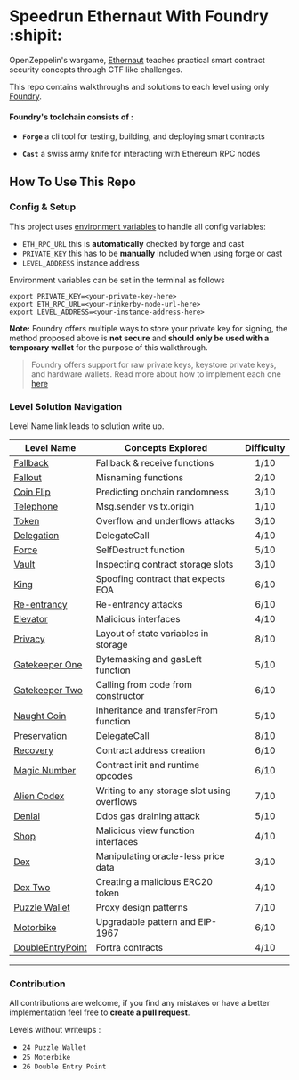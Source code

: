 # Speedrun Ethernaut With Foundry :shipit:

OpenZeppelin's wargame, [Ethernaut](https://ethernaut.openzeppelin.com/) teaches practical smart contract security concepts through CTF like challenges. 

This repo contains walkthroughs and solutions to each level using only [Foundry](https://book.getfoundry.sh/index.html).

#### Foundry's toolchain consists of :
- **`Forge`** a cli tool for testing, building, and deploying smart contracts
 
- **`Cast`** a swiss army knife for interacting with Ethereum RPC nodes
 
## How To Use This Repo
### Config & Setup
This project uses [environment variables](https://www.geeksforgeeks.org/environment-variables-in-linux-unix/) to handle all config variables:
- `ETH_RPC_URL` this is **automatically** checked by forge and cast
- `PRIVATE_KEY` this has to be **manually** included when using forge or cast
- `LEVEL_ADDRESS` instance address

Environment variables can be set in the terminal as follows
```
export PRIVATE_KEY=<your-private-key-here> 
export ETH_RPC_URL=<your-rinkerby-node-url-here>
export LEVEL_ADDRESS=<your-instance-address-here>
```
**Note:** Foundry offers multiple ways to store your private key for signing, the method proposed above is **not secure** and **should only be used with a temporary wallet** for the purpose of this walkthrough.

> Foundry offers support for raw private keys, keystore private keys, and hardware wallets. Read more about how to implement each one [here](https://book.getfoundry.sh/reference/cast/cast-send.html)

### Level Solution Navigation

Level Name link leads to solution write up.

| Level Name                                          | Concepts Explored                           | Difficulty |
| -----------                                         | -----------                                 | :----:     |
| [Fallback](./01_Fallback/README.md)                 | Fallback & receive functions                | 1/10       |
| [Fallout](./02_Fallout/README.md)                   | Misnaming functions                         | 2/10       |
| [Coin Flip](./03_CoinFlip/README.md)                | Predicting onchain randomness               | 3/10       |
| [Telephone](./04_Telephone/README.md)               | Msg.sender vs tx.origin                     | 1/10       |
| [Token](./05_Token/README.md)                       | Overflow and underflows attacks             | 3/10       |
| [Delegation](./06_Delegation/README.md)             | DelegateCall                                | 4/10       |
| [Force](./07_Force/README.md)                       | SelfDestruct function                       | 5/10       |
| [Vault](./08_Vault/README.md)                       | Inspecting contract storage slots           | 3/10       |
| [King](./09_King/README.md)                         | Spoofing contract that expects EOA          | 6/10       |
| [Re-entrancy](./10_Reentrancy/README.md)            | Re-entrancy attacks                         | 6/10       |
| [Elevator](./11_Elevator/README.md)                 | Malicious interfaces                        | 4/10       |
| [Privacy](./12_Privacy/README.md)                   | Layout of state variables in storage        | 8/10       |
| [Gatekeeper One](./13_GateKeeperOne/README.md)      | Bytemasking and gasLeft function            | 5/10       |
| [Gatekeeper Two](./14_GateKeeperTwo/README.md)      | Calling from code from constructor          | 6/10       |
| [Naught Coin](./15_NaughtCoin/README.md)            | Inheritance and transferFrom function       | 5/10       |
| [Preservation](./16_Preservation/README.md)         | DelegateCall                                | 8/10       |
| [Recovery](./17_Recovery/README.md)                 | Contract address creation                   | 6/10       |
| [Magic Number](./18_MagicNumber/README.md)          | Contract init and runtime opcodes           | 6/10       |
| [Alien Codex](./19_AlienCodex/README.md)            | Writing to any storage slot using overflows | 7/10       |
| [Denial](./20_Denial/README.md)                     | Ddos gas draining attack                    | 5/10       |
| [Shop](./21_Shop/README.md)                         | Malicious view function interfaces          | 4/10       |
| [Dex](./22_Dex/README.md)                           | Manipulating oracle-less price data         | 3/10       |
| [Dex Two](./23_DexTwo/README.md)                    | Creating a malicious ERC20 token            | 4/10       |
| [Puzzle Wallet](./24_PuzzleWallet/README.md)        | Proxy design patterns                       | 7/10       |
| [Motorbike](./25_Moterbike/README.md)               | Upgradable pattern and EIP-1967             | 6/10       |
| [DoubleEntryPoint](./26_DoubleEntryPoint/README.md) | Fortra contracts                            | 4/10       |

--- 
 
### Contribution
All contributions are welcome, if you find any mistakes or have a better implementation feel free to **create a pull request**.

Levels without writeups : 
- `24 Puzzle Wallet`
- `25 Moterbike`
- `26 Double Entry Point`
